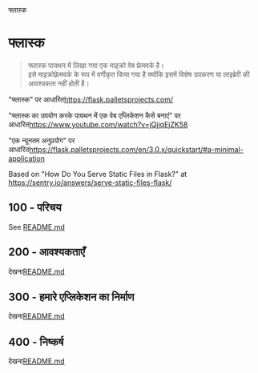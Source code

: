 फ्लास्क

# फ्लास्क

> फ्लास्क पायथन में लिखा गया एक माइक्रो वेब फ्रेमवर्क है।<br/>इसे माइक्रोफ़्रेमवर्क के रूप में वर्गीकृत किया गया है क्योंकि इसमें विशेष उपकरण या लाइब्रेरी की आवश्यकता नहीं होती है।

"फ्लास्क" पर आधारित<https://flask.palletsprojects.com/>

"फ्लास्क का उपयोग करके पायथन में एक वेब एप्लिकेशन कैसे बनाएं" पर आधारित<https://www.youtube.com/watch?v=jQjjqEjZK58>

"एक न्यूनतम अनुप्रयोग" पर आधारित<https://flask.palletsprojects.com/en/3.0.x/quickstart/#a-minimal-application>

Based on "How Do You Serve Static Files in Flask?" at <https://sentry.io/answers/serve-static-files-flask/>

## 100 - परिचय

See [README.md](./100/README.md)

## 200 - आवश्यकताएँ

देखना[README.md](./200/README.md)

## 300 - हमारे एप्लिकेशन का निर्माण

देखना[README.md](./300/README.md)

## 400 - निष्कर्ष

देखना[README.md](./400/README.md)
